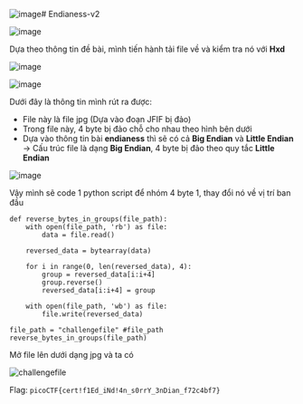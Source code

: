 ![image](https://github.com/wdchocopie/CTF-learning/assets/81132394/1816a532-3e48-422c-8d29-6a50923c65b9)# Endianess-v2

![image](https://github.com/wdchocopie/CTF-learning/assets/81132394/89f3c042-d44e-4b82-88bb-537379e8d577)

Dựa theo thông tin đề bài, mình tiến hành tải file về và kiểm tra nó với **Hxd**

![image](https://github.com/wdchocopie/CTF-learning/assets/81132394/68c4f842-c79f-4baa-9218-bccd4178aee0)

![image](https://github.com/wdchocopie/CTF-learning/assets/81132394/44131693-9f7e-4424-b868-b795916a4ef5)

Dưới đây là thông tin mình rút ra được:
* File này là file jpg (Dựa vào đoạn JFIF bị đảo)
* Trong file này, 4 byte bị đảo chỗ cho nhau theo hình bên dưới
* Dựa vào thông tin bài **endianess** thì sẽ có cả **Big Endian** và **Little Endian**
-> Cấu trúc file là dạng **Big Endian**, 4 byte bị đảo theo quy tắc **Little Endian**

![image](https://github.com/wdchocopie/CTF-learning/assets/81132394/f0b11062-b3af-42f9-9bfd-1d334c8052eb)

Vậy mình sẽ code 1 python script để nhóm 4 byte 1, thay đổi nó về vị trí ban đầu

```
def reverse_bytes_in_groups(file_path):
    with open(file_path, 'rb') as file:
        data = file.read()

    reversed_data = bytearray(data)

    for i in range(0, len(reversed_data), 4):
        group = reversed_data[i:i+4]
        group.reverse()
        reversed_data[i:i+4] = group

    with open(file_path, 'wb') as file:
        file.write(reversed_data)

file_path = "challengefile" #file_path
reverse_bytes_in_groups(file_path)
```
Mở file lên dưới dạng jpg và ta có

![challengefile](https://github.com/wdchocopie/CTF-learning/assets/81132394/d1bc3c49-e3e8-4f2b-9d1e-fa0016c7492f)

Flag: `picoCTF{cert!f1Ed_iNd!4n_s0rrY_3nDian_f72c4bf7}`

